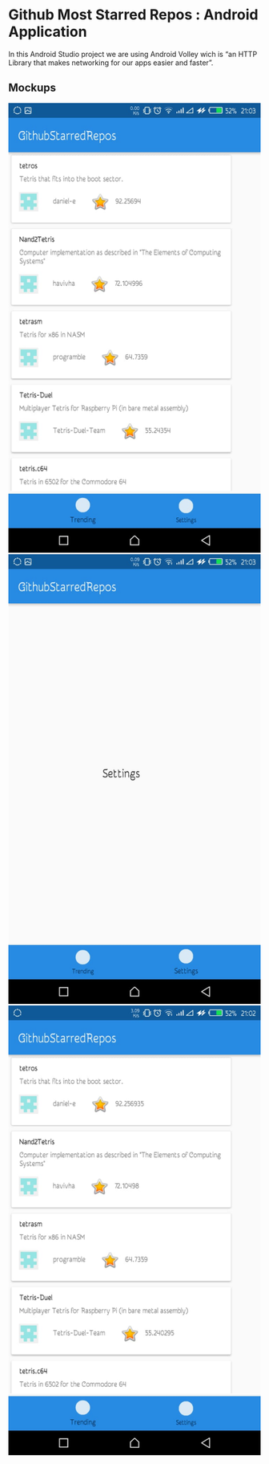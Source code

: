 # Github Most Starred Repos : Android Application
In this Android Studio project we are using Android Volley wich is “an HTTP Library that makes networking for our apps easier and faster”.

## Mockups
![alt text](https://raw.githubusercontent.com/ayoublind/Github-Most-Starred-Repos/master/cap1.jpg)
![alt text](https://raw.githubusercontent.com/ayoublind/Github-Most-Starred-Repos/master/cap2.jpg)
![alt text](https://raw.githubusercontent.com/ayoublind/Github-Most-Starred-Repos/master/cap3.jpg)
